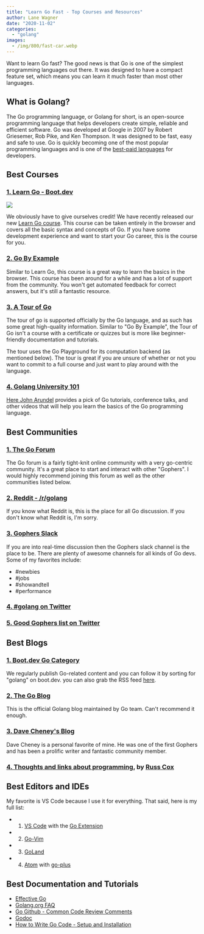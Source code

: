 ```yaml
---
title: "Learn Go Fast - Top Courses and Resources"
author: Lane Wagner
date: "2020-11-02"
categories: 
  - "golang"
images:
  - /img/800/fast-car.webp
---
```


Want to learn Go fast? The good news is that Go is one of the simplest programming languages out there. It was designed to have a compact feature set, which means you can learn it much faster than most other languages.

## What is Golang?

The Go programming language, or Golang for short, is an open-source programming language that helps developers create simple, reliable and efficient software. Go was developed at Google in 2007 by Robert Griesemer, Rob Pike, and Ken Thompson. It was designed to be fast, easy and safe to use. Go is quickly becoming one of the most popular programming languages and is one of the [best-paid languages](https://insights.stackoverflow.com/survey/2020#technology-what-languages-are-associated-with-the-highest-salaries-worldwide-united-states) for developers.

## Best Courses

### [1. Learn Go - Boot.dev](https://boot.dev/)

![](/img/800/social-150x150.jpg)

We obviously have to give ourselves credit! We have recently released our new [Learn Go course](https://boot.dev/learn/learn-golang). This course can be taken entirely in the browser and covers all the basic syntax and concepts of Go. If you have some development experience and want to start your Go career, this is the course for you.

### [2. Go By Example](https://gobyexample.com/)

Similar to Learn Go, this course is a great way to learn the basics in the browser. This course has been around for a while and has a lot of support from the community. You won't get automated feedback for correct answers, but it's still a fantastic resource.

### [3. A Tour of Go](https://tour.golang.org/welcome/1)

The tour of go is supported officially by the Go language, and as such has some great high-quality information. Similar to "Go By Example", the Tour of Go isn't a course with a certificate or quizzes but is more like beginner-friendly documentation and tutorials.

The tour uses the Go Playground for its computation backend (as mentioned below). The tour is great if you are unsure of whether or not you want to commit to a full course and just want to play around with the language.

### [4. Golang University 101](https://www.youtube.com/playlist?list=PLEcwzBXTPUE9V1o8mZdC9tNnRZaTgI-1P)

[Here John Arundel](https://www.youtube.com/c/BitfieldConsulting) provides a pick of Go tutorials, conference talks, and other videos that will help you learn the basics of the Go programming language.

## Best Communities

### [1. The Go Forum](https://forum.golangbridge.org/)

The Go forum is a fairly tight-knit online community with a very go-centric community. It's a great place to start and interact with other "Gophers". I would highly recommend joining this forum as well as the other communities listed below.

### [2. Reddit - /r/golang](https://www.reddit.com/r/golang)

If you know what Reddit is, this is the place for all Go discussion. If you don't know what Reddit is, I'm sorry.

### [3. Gophers Slack](https://invite.slack.golangbridge.org/)

If you are into real-time discussion then the Gophers slack channel is the place to be. There are plenty of awesome channels for all kinds of Go devs. Some of my favorites include:

- #newbies
- #jobs
- #showandtell
- #performance

### [4. #golang on Twitter](https://twitter.com/search?q=%23golang)

### [5. Good Gophers list on Twitter](https://twitter.com/i/lists/1320149354120769536)

## Best Blogs

### [1. Boot.dev Go Category](/golang)

We regularly publish Go-related content and you can follow it by sorting for "golang" on boot.dev. you can also grab the RSS feed [here](/index.xml).

### [2. The Go Blog](https://blog.golang.org/)

This is the official Golang blog maintained by Go team. Can't recommend it enough.

### [3. Dave Cheney's Blog](https://dave.cheney.net/)

Dave Cheney is a personal favorite of mine. He was one of the first Gophers and has been a prolific writer and fantastic community member.

### [4. Thoughts and links about programming](https://research.swtch.com/), by [Russ Cox](https://swtch.com/~rsc/)

## Best Editors and IDEs

My favorite is VS Code because I use it for everything. That said, here is my full list:

- 1. [VS Code](https://code.visualstudio.com/) with the [Go Extension](https://code.visualstudio.com/docs/languages/go)
- 2. [Go-Vim](https://github.com/fatih/vim-go)
- 3. [GoLand](https://www.jetbrains.com/go/)
- 4. [Atom](https://atom.io/) with [go-plus](https://atom.io/packages/go-plus)

## Best Documentation and Tutorials

- [Effective Go](https://golang.org/doc/effective_go.html)
- [Golang.org FAQ](https://golang.org/doc/faq)
- [Go Github - Common Code Review Comments](https://github.com/golang/go/wiki/CodeReviewComments)
- [Godoc](https://godoc.org/)
- [How to Write Go Code - Setup and Installation](https://golang.org/doc/code.html)
